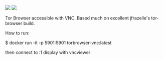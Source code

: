 [![](https://images.microbadger.com/badges/image/chaosengine/torbrowser-vnc.svg)](https://microbadger.com/images/chaosengine/torbrowser-vnc "Get your own image badge on microbadger.com")
[![](https://images.microbadger.com/badges/version/chaosengine/torbrowser-vnc.svg)](https://microbadger.com/images/chaosengine/torbrowser-vnc "Get your own version badge on microbadger.com")

Tor Browser accessible with VNC. Based much on excellent jfrazelle's tor-browser build.

How to run:

$ docker run -it -p 5901:5901 torbrowser-vnc:latest

then connect to :1 display with vncviewer
